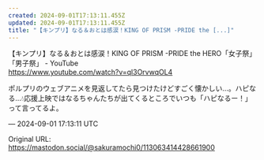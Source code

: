 ```yaml
---
created: 2024-09-01T17:13:11.455Z
updated: 2024-09-01T17:13:11.455Z
title: "【キンプリ】なる＆おとは感涙！KING OF PRISM -PRIDE the [...]"
---
```


<p>【キンプリ】なる＆おとは感涙！KING OF PRISM -PRIDE the HERO「女子祭」「男子祭」 - YouTube<br /><a href="https://www.youtube.com/watch?v=ql3OrvwqOL4" target="_blank" rel="nofollow noopener" translate="no"><span class="invisible">https://www.</span><span class="">youtube.com/watch?v=ql3OrvwqOL4</span><span class="invisible"></span></a></p><p>ポルプリのウェブアニメを見返してたら見つけたけどすごく懐かしい…。ハピなる…💧応援上映ではなるちゃんたちが出てくるところでいつも「ハピなるー！」って言ってるよ。</p>

&mdash; 2024-09-01 17:13:11 UTC

Original URL: https://mastodon.social/@sakuramochi0/113063414428661900
